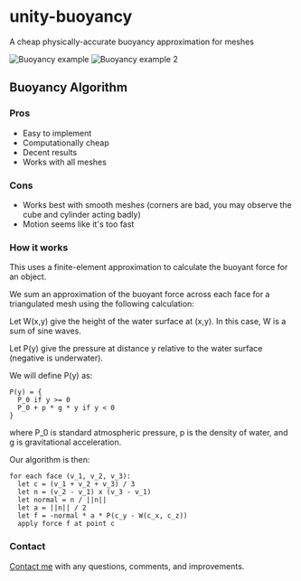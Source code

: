 # unity-buoyancy
A cheap physically-accurate buoyancy approximation for meshes

![Buoyancy example](https://github.com/djkoloski/unity-buoyancy/blob/master/example.gif)
![Buoyancy example 2](https://github.com/djkoloski/unity-buoyancy/blob/master/example-moving.gif)

## Buoyancy Algorithm

### Pros
- Easy to implement
- Computationally cheap
- Decent results
- Works with all meshes

### Cons
- Works best with smooth meshes (corners are bad, you may observe the cube and cylinder acting badly)
- Motion seems like it's too fast

### How it works
This uses a finite-element approximation to calculate the buoyant force for an object.

We sum an approximation of the buoyant force across each face for a triangulated mesh using the following calculation:

Let W(x,y) give the height of the water surface at (x,y). In this case, W is a sum of sine waves.

Let P(y) give the pressure at distance y relative to the water surface (negative is underwater).

We will define P(y) as:
```
P(y) = {
  P_0 if y >= 0
  P_0 + p * g * y if y < 0
}
```
where P_0 is standard atmospheric pressure, p is the density of water, and g is gravitational acceleration.

Our algorithm is then:
```
for each face (v_1, v_2, v_3):
  let c = (v_1 + v_2 + v_3) / 3
  let n = (v_2 - v_1) x (v_3 - v_1)
  let normal = n / ||n||
  let a = ||n|| / 2
  let f = -normal * a * P(c_y - W(c_x, c_z))
  apply force f at point c
```

### Contact
[Contact me](mailto:djkoloski@gmail.com) with any questions, comments, and improvements.
